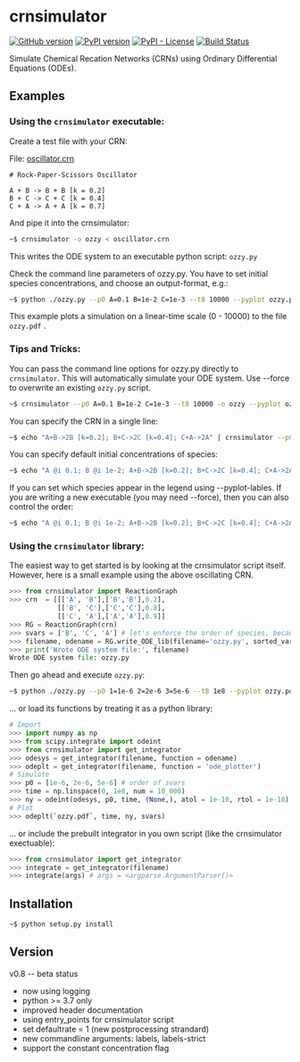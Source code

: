 # crnsimulator 

[![GitHub version](https://badge.fury.io/gh/bad-ants-fleet%2Fcrnsimulator.svg)](https://badge.fury.io/gh/bad-ants-fleet%2Fcrnsimulator)
[![PyPI version](https://badge.fury.io/py/crnsimulator.svg)](https://badge.fury.io/py/crnsimulator)
[![PyPI - License](https://img.shields.io/pypi/l/crnsimulator)](https://opensource.org/licenses/MIT)
[![Build Status](https://travis-ci.com/bad-ants-fleet/crnsimulator.svg?branch=master)](https://travis-ci.com/github/bad-ants-fleet/crnsimulator)

Simulate Chemical Recation Networks (CRNs) using Ordinary Differential Equations (ODEs).

## Examples
### Using the `crnsimulator` executable:

Create a test file with your CRN:

File: [oscillator.crn]
```
# Rock-Paper-Scissors Oscillator

A + B -> B + B [k = 0.2]
B + C -> C + C [k = 0.4]
C + A -> A + A [k = 0.7]
```

And pipe it into the crnsimulator:
```sh
~$ crnsimulator -o ozzy < oscillator.crn
```
This writes the ODE system to an executable python script: `ozzy.py`

Check the command line parameters of ozzy.py. You have to set initial species
concentrations, and choose an output-format, e.g.:
```sh
~$ python ./ozzy.py --p0 A=0.1 B=1e-2 C=1e-3 --t8 10000 --pyplot ozzy.pdf
```
This example plots a simulation on a linear-time scale (0 - 10000) to the file `ozzy.pdf` .

### Tips and Tricks:

You can pass the command line options for ozzy.py directly to `crnsimulator`.
This will automatically simulate your ODE system. Use --force to overwrite an
existing `ozzy.py` script.
```sh
~$ crnsimulator --p0 A=0.1 B=1e-2 C=1e-3 --t8 10000 -o ozzy --pyplot ozzy.pdf < oscillator.crn
```

You can specify the CRN in a single line:

```sh
~$ echo "A+B->2B [k=0.2]; B+C->2C [k=0.4]; C+A->2A" | crnsimulator --p0 A=0.1 B=1e-2 C=1e-3 --t8 10000 -o ozzy --pyplot ozzy.pdf
```

You can specify default initial concentrations of species:

```sh
~$ echo "A @i 0.1; B @i 1e-2; A+B->2B [k=0.2]; B+C->2C [k=0.4]; C+A->2A" | crnsimulator --p0 C=1e-3 --t8 10000 -o ozzy --pyplot ozzy.pdf
```

If you can set which species appear in the legend using --pyplot-lables. If you 
are writing a new executable (you may need --force), then you can also control the order:

```sh
~$ echo "A @i 0.1; B @i 1e-2; A+B->2B [k=0.2]; B+C->2C [k=0.4]; C+A->2A" | crnsimulator --p0 C=1e-3 --t8 10000 -o ozzy --pyplot ozzy.pdf --force --pyplot-labels C B
```


### Using the `crnsimulator` library:

The easiest way to get started is by looking at the crnsimulator script itself.
However, here is a small example using the above oscillating CRN.

```py
>>> from crnsimulator import ReactionGraph
>>> crn  = [[['A', 'B'],['B','B'],0.2],
            [['B', 'C'],['C','C'],0.8],
            [['C', 'A'],['A','A'],0.9]]
>>> RG = ReactionGraph(crn)
>>> svars = ['B', 'C', 'A'] # let's enforce the order of species, because we can!
>>> filename, odename = RG.write_ODE_lib(filename='ozzy.py', sorted_vars = svars)
>>> print('Wrote ODE system file:', filename)
Wrote ODE system file: ozzy.py
```

Then go ahead and execute `ozzy.py`:
```sh
~$ python ./ozzy.py --p0 1=1e-6 2=2e-6 3=5e-6 --t8 1e8 --pyplot ozzy.pdf --atol 1e-10 --rtol 1e-10
```

... or load its functions by treating it as a python library:

```py
# Import
>>> import numpy as np
>>> from scipy.integrate import odeint
>>> from crnsimulator import get_integrator
>>> odesys = get_integrator(filename, function = odename)
>>> odeplt = get_integrator(filename, function = 'ode_plotter')
# Simulate
>>> p0 = [1e-6, 2e-6, 5e-6] # order of svars
>>> time = np.linspace(0, 1e8, num = 10_000)
>>> ny = odeint(odesys, p0, time, (None,), atol = 1e-10, rtol = 1e-10).T
# Plot
>>> odeplt(`ozzy.pdf`, time, ny, svars)
```

... or include the prebuilt integrator in you own script (like the crnsimulator exectuable):
```py
>>> from crnsimulator import get_integrator
>>> integrate = get_integrator(filename)
>>> integrate(args) # args = <argparse.ArgumentParser()>
```


## Installation
```sh
~$ python setup.py install
```
  
## Version
v0.8 -- beta status
  * now using logging
  * python >= 3.7 only
  * improved header documentation
  * using entry_points for crnsimulator script
  * set defaultrate = 1 (new postprocessing strandard)
  * new commandline arguments: labels, labels-strict
  * support the constant concentration flag

[oscillator.crn]: <https://github.com/bad-ants-fleet/crnsimulator/blob/master/tests/crns/oscillator.crn>
